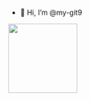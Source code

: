 - 👋 Hi, I’m @my-git9


<div align="left"> <img height="137px" src="https://github-readme-stats.vercel.app/api?username=my-git9&hide_title=true&hide_border=true&show_icons=trueline_height=21&text_color=000&icon_color=000&bg_color=0,ea6161,ffc64d,fffc4d,52fa5a&theme=graywhite" />  </div>

<!--
<div align="center"> <img src="https://activity-graph.herokuapp.com/graph?username=my-git9&theme=xcode" /> </div>

-->
